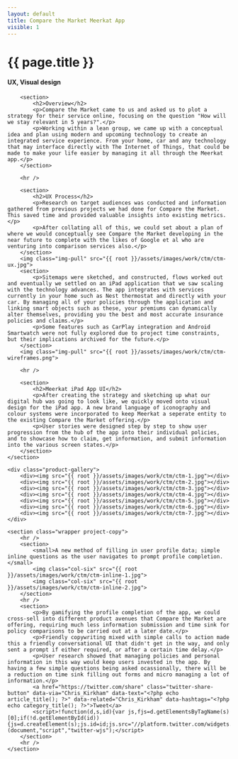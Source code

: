 ```yaml
---
layout: default
title: Compare the Market Meerkat App
visible: 1
---
```


<div id="project-page" class="ctm-banner banner" data-0="background-position: 0px 0px;" data-100000="background-position:0px -50000px;">
	<div class="heading-section">
		<div data-0="top: 200px; opacity: 1;" data-450="top: 370px; opacity:0;">
			<h1>{{ page.title }}</h1>
			<h4>UX, Visual design</h4>
		</div>
	</div>
</div>

<div>
	<section class="wrapper project-copy">

		<section>
			<h2>Overview</h2>
			<p>Compare the Market came to us and asked us to plot a strategy for their service online, focusing on the question "How will we stay relevant in 5 years?".</p>
			<p>Working within a lean group, we came up with a conceptual idea and plan using modern and upcoming technology to create an integrated service experience. From your home, car and any technology that may interface directly with The Internet of Things, that could be made to make your life easier by managing it all through the Meerkat app.</p>
		</section>

		<hr />

		<section>
			<h2>UX Process</h2>
			<p>Research on target audiences was conducted and information gathered from previous projects we had done for Compare the Market. This saved time and provided valuable insights into existing metrics.</p>
			<p>After collating all of this, we could set about a plan of where we would conceptually see Compare the Market developing in the near future to complete with the likes of Google et al who are venturing into comparison services also.</p>
		</section>
		<img class="img-pull" src="{{ root }}/assets/images/work/ctm/ctm-ux.jpg">
		<section>
			<p>Sitemaps were sketched, and constructed, flows worked out and eventually we settled on an iPad application that we saw scaling with the technology advances. The app integrates with services currently in your home such as Nest thermostat and directly with your car. By managing all of your policies through the application and linking smart objects such as these, your premiums can dynamically alter themselves, providing you the best and most accurate insurance policies and claims.</p>
			<p>Some features such as CarPlay integration and Android Smartwatch were not fully explored due to project time constraints, but their implications archived for the future.</p>
		</section>
		<img class="img-pull" src="{{ root }}/assets/images/work/ctm/ctm-wireframes.png">

		<hr />

		<section>
			<h2>Meerkat iPad App UI</h2>
			<p>After creating the strategy and sketching up what our digital hub was going to look like, we quickly moved onto visual design for the iPad app. A new brand language of iconography and colour systems were incorporated to keep Meerkat a seperate entity to the existing Compare the Market offering.</p>
			<p>User stories were designed step by step to show user progression from the hub of the app into their individual policies, and to showcase how to claim, get information, and submit information into the various screen states.</p>
		</section>
	</section>

	<div class="product-gallery">
		<div><img src="{{ root }}/assets/images/work/ctm/ctm-1.jpg"></div>
		<div><img src="{{ root }}/assets/images/work/ctm/ctm-2.jpg"></div>
		<div><img src="{{ root }}/assets/images/work/ctm/ctm-3.jpg"></div>
		<div><img src="{{ root }}/assets/images/work/ctm/ctm-4.jpg"></div>
		<div><img src="{{ root }}/assets/images/work/ctm/ctm-5.jpg"></div>
		<div><img src="{{ root }}/assets/images/work/ctm/ctm-6.jpg"></div>
		<div><img src="{{ root }}/assets/images/work/ctm/ctm-7.jpg"></div>
	</div>

	<section class="wrapper project-copy">
		<hr />
		<section>
			<small>A new method of filling in user profile data; simple inline questions as the user navigates to prompt profile completion.</small>
			<img class="col-six" src="{{ root }}/assets/images/work/ctm/ctm-inline-1.jpg">
			<img class="col-six" src="{{ root }}/assets/images/work/ctm/ctm-inline-2.jpg">
		</section>
		<hr />
		<section>
			<p>By gamifying the profile completion of the app, we could cross-sell into different product avenues that Compare the Market are offering, requiring much less information submission and time sink for policy comparisons to be carried out at a later date.</p>
			<p>Friendly copywriting mixed with simple calls to action made this a friendly conversational UI that didn't get in the way, and only sent a prompt if either required, or after a certain time delay.</p>
			<p>User research showed that managing policies and personal information in this way would keep users invested in the app. By having a few simple questions being asked ocassionally, there will be a reduction on time sink filling out forms and micro managing a lot of information.</p>
			<a href="https://twitter.com/share" class="twitter-share-button" data-via="Chris_Kirkham" data-text="<?php echo article_title(); ?>" data-related="Chris_Kirkham" data-hashtags="<?php echo category_title(); ?>">Tweet</a>
			<script>!function(d,s,id){var js,fjs=d.getElementsByTagName(s)[0];if(!d.getElementById(id)){js=d.createElement(s);js.id=id;js.src="//platform.twitter.com/widgets.js";fjs.parentNode.insertBefore(js,fjs);}}(document,"script","twitter-wjs");</script>
		</section>
		<hr />
	</section>

</div>